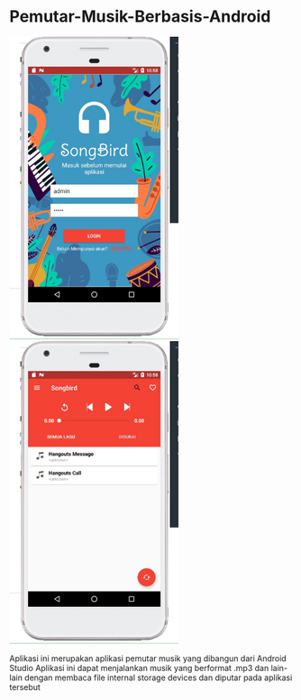 # Pemutar-Musik-Berbasis-Android

<img src="https://github.com/rasyidmisbahuddin/Pemutar-Musik-Berbasis-Android/blob/main/app.jpeg" alt="drawing" width="300"/> <img src="https://github.com/rasyidmisbahuddin/Pemutar-Musik-Berbasis-Android/blob/main/app2.jpeg" alt="drawing" width="300"/>



Aplikasi ini merupakan aplikasi pemutar musik yang dibangun dari Android Studio
Aplikasi ini dapat menjalankan musik yang berformat .mp3 dan lain-lain dengan membaca file internal storage devices dan diputar pada aplikasi tersebut
